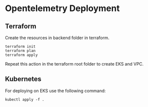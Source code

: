 # Opentelemetry Deployment


## Terraform

Create the resources in backend folder in terraform.
```
terraform init
terraform plan
terraform apply
```
Repeat this action in the terraform root folder to create EKS and VPC.

## Kubernetes

For deploying on EKS use the following command:
```
kubectl apply -f .
```
